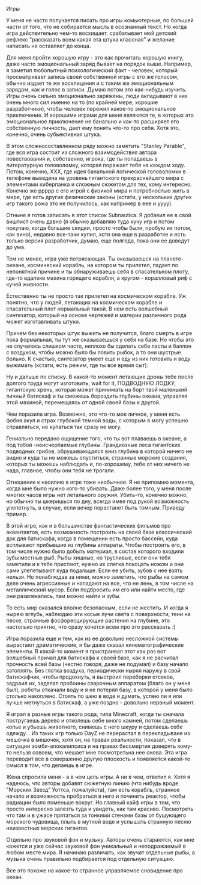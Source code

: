 Игры

У меня не часто получается писать про игры комьютерные, по большей части от того, что не собирается мысль в осознанный текст. Но когда игра действительно чем-то восхищает, срабатывает мой детский рефлекс "рассказать всем какая эта штука классная" и желание написать не оставляет до конца.

Для меня пройти хорошую игру - это как прочитать хорошую книгу, даже часто эмоциональный заряд бывает на порядок выше. Например, я заметил любопытный психологический факт - человек, который просматривает запись своей собственной игры с его же голосом, обычно издает те же восклицания и с таким же эмоциональным зарядом, как и голос в записи. Думаю потом это как-нибудь изучить. Игры очень сильно эмоционально заряжены, люди вкладывают в них очень много сил именно на то (по крайней мере, хорошие разработчики), чтобы человек пережил какое-то эмоциональное приключение. И хорошими играми для меня являются те, в которых это эмоциональное приключение не банально и как-то расширяет его собственную личность, дает ему понять что-то про себя. Хотя это, конечно, очень субьективная штука.

В этом сложносоставленном ряду можно заметить "Stanley Parable", где вся игра состоит из сложного взаимодействия автора повествования и, собственно, игрока, где ты попадаешь в литературную головоломку, которая поражает тебя на каждом ходу. Потом, конечно, ХХХ, где идея банальной логической головоломки в телефоне выведена на уровень гигантского прекраснейшего мира с элементами киберпанка и сложным сюжетом для тех, кому интересно.
Конечно же ррррр с его игрой с физикой мира и потребностью жить в мире, где есть другие физические законы (кстати, у нескольких других игр такого рожа это не получилось, как например в еее и уууу). 

Отныне я готов записать в этот список Subnautica. Я добавил ее в свой вишлист очень давно (я обычно добавляю туда кучу игр и потом покупаю, когда большие скидки, просто чтобы были, пробую их потом, как вино), недавно все-таки купил, хотя она еще в разработке и есть только версия разработчик, думаю, еще полгода, пока они ее доведут до ума.

Тем не менее, игра уже потрясающая. Ты оказываешся на планете-океане, космический корабль, на котором ты прилетел, падает по непонятной причине и ты обнаруживаешь себя в спасательном плоту, где-то вдалеке махина горящего корабля, а кругом - коралловый риф с кучей живности.

Естественно ты не просто так прилетел на космическом корабле. Уж понятно, что у людей, летающих на космическом корабле и спасательный плот нормальный такой. В нем есть волшебный синтезатор, который на основе чертежей и материи различного рода может изготавливать штуки.

Причем без некоторых штук выжить не получится, благо смерть в игре пока формальная, ты тут же оказываешься у себя на базе. Но чтобы это не случалось слишком часто, неплохо бы сделать себе ласты и баллон с воздухом, чтобы можно было бы ловить рыбок, а то они шустрые больно. К счастью, синтезатор умеет еще и еду из них готовить и воду выжимать (кстати, есть режим, где ты все время сыт). 

Ну и дальше по списку. В какой-то момент летающие дроны тебе после долгого труда могут изготовить, wait for it, ПОДВОДНУЮ ЛОДКУ, гигантскую хрень, которая может принимать на борт твой маленький личный батискаф и ты сможешь бороздить глубины океана, управляя этой махиной, перемещаясь от одной своей базы к другой.

Чем поразила игра. Возможно, это что-то мое личное, у меня есть фобия акул и страх глубокой темной воды, с которым я могу успешно справляться, но купаться так сразу не могу.

Гениально передано ощущение того, что ты вот плаваешь в океане, а под тобой -неисчерпаемые глубины. Грандиозные леса гигантских подводных грибов, обрушивающаяся вниз глубина в которой ничего не видно и куда ты не можешь опуститься, странные морские создания, которых ты можешь наблюдать и, по-хорошему, тебе от них ничего не надо, главное, чтобы они тебя не трогали.

Отношение к насилию в игре тоже необычное. Я не припомню момента, когда мне было нужно кого-то убивать. Даже более того, у меня после многих часов игры нет летального оружия. Убить-то, конечно можно, но обычно ты шкеришься по дну, всегда имея под рукой возможность улепетнуть, в случае, если вечер перестанет быть томным. Приведу пример.

В этой игре, как и в большинстве фантастических фильмов про аквантавтов, есть возможность построить на своей базе классический док для батискафа, когда в помещении есть просто бассейн, куда всплывают прибывшие из глубины аппараты. Чтобы построить его, в том числе нужно было добыть материал, в состав которого входили зубы местных рыб. Рыбы хищные, но трусливые, если они тебя заметили и к тебе пристают, нужно их слегка покоцать ножом и они сами улепетывают куда подальше. Если ее убить, зубов с нее взять нельзя. Но понаблюдав за ними, можно заметить, что рыбы на самом деле очень агрессивные и нападают на все, что не лень, в том числе на металлический мусор. Если подбросить им его или найти место, где они развлекались, там можно найти и зубы.

То есть мир оказался вполне безопасным, если не жестить. И когда я ныряю вглубь, наблюдаю эти косые лучи света с поверхности, тени на песке, странные фосфоресцирующие растения на глубине, это настолько приятно, что сразу хочется всем про это рассказать :)

Игра поразила еще и тем, как из ее довольно несложной системы вырастают драматические, я бы даже сказал кинематографические элементы. В какой-то момент я пристраивал этот как раз вот волшебный причал для батискафа к своей базе, как я не расчитал прочность всей базы (честно говоря, даже не подумал) и базу начало затоплять. Без глотка воздуха, периодически ныряя наружу в свой батискафчик, чтобы продохнуть, я выстроил переборки отсеков, задраил их, заделал пробоины сварочным аппаратом (благо он у меня был), роботы откачали воду и я не потерял базу, в которой у меня было столько накоплено. Стоять по шею в воде и думать, успею ли я или лучше метнуться в батискаф, а уже поздно - довольно нервный момент. 

Я играл в разные игры такого рода, типа Minecraft, когда ты сначала постругаешь дерево и отколешь себе много камней, потом сделаешь копье и убьешь животного, снимешь с него шкуру и сделаешь себе одежду... Из таких игр только DayZ не перерастал в перекладываие из мешочка в мешочек, хотя он, на правах реальности, показал, что в ситуации зомби-апокалипсиса и на правах бессмертия доверять кому-то нельзя совсем, что мешает мне посмотретьна нее снова. Эта игра переводит все в совершенно другую плоскость и появляется какой-то смысл в том, что делаешь в игре.

Жена спросила меня - а в чем цель игры. А ни в чем, ответил я. Хотя я надеюсь, что авторы добавят сюжетную линию (что нибудь вроде "Морских Звезд" Уоттса, пожалуйста), там есть корабль, странное начало и возможность пробраться в него и починить реактор, чтобы радиации было поменьше вокруг. Но главный кайф игры в том, что просто интересно залезть туда и увидеть, как там красиво. Посмотреть что там и в ужасе прятаться за тонкими стенами базы от бушующего морского чудовища, плыть в мутной воде и услышать странную песню неизвестных морских гигантов.

Отдельно про звуковой фон и музыку. Авторы очень стараются, как мне кажется и уже сейчас звуковой фон уникальный и неподражаемый в любом месте мира. Я начинаю различать, как звучат отдельные рыбы, а музыка очень правильно подбирается под отдельную ситуацию.

Все это похоже на какое-то странное управляемое сновидение про океан. 








